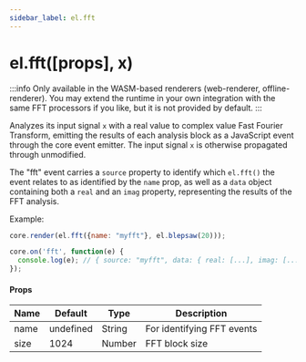 ```yaml
---
sidebar_label: el.fft
---
```


# el.fft([props], x)

:::info
Only available in the WASM-based renderers (web-renderer, offline-renderer). You may extend the runtime
in your own integration with the same FFT processors if you like, but it is not provided by default.
:::

Analyzes its input signal `x` with a real value to complex value Fast Fourier Transform, emitting the
results of each analysis block as a JavaScript event through the core event emitter. The input
signal `x` is otherwise propagated through unmodified.

The "fft" event carries a `source` property to identify which `el.fft()` the event relates
to as identified by the `name` prop, as well as a `data` object containing both a `real` and
an `imag` property, representing the results of the FFT analysis.

Example:
```js
core.render(el.fft({name: "myfft"}, el.blepsaw(20)));

core.on('fft', function(e) {
  console.log(e); // { source: "myfft", data: { real: [...], imag: [...] } }
});
```

#### Props

| Name     | Default   | Type   | Description                            |
| -------- | --------- | ------ | -------------------------------------- |
| name     | undefined | String | For identifying FFT events             |
| size     | 1024      | Number | FFT block size                         |
